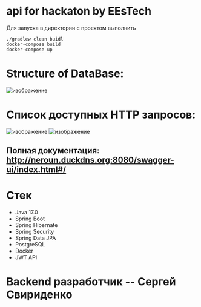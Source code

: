 # api for hackaton by EEsTech   
Для запуска в директории с проектом выполнить  
```
./gradlew clean buidl  
docker-compose build
docker-compose up  
```
# Structure of DataBase:  
![изображение](https://user-images.githubusercontent.com/99546572/229333287-95d0cc00-1f82-4aef-8eaf-256f7b35a73d.png) 
# Список доступных HTTP запросов:  
![изображение](https://user-images.githubusercontent.com/99546572/229333330-6c3b5a97-fd05-4dda-b0f8-53551ba1623e.png)
![изображение](https://user-images.githubusercontent.com/99546572/229333349-0335564b-dc05-492a-be6a-b3abfc936ff6.png)
## Полная документация: http://neroun.duckdns.org:8080/swagger-ui/index.html#/  
# Стек  
- Java 17.0  
- Spring Boot  
- Spring Hibernate  
- Spring Security  
- Spring Data JPA  
- PostgreSQL  
- Docker  
- JWT API
# Backend разработчик -- Сергей Свириденко  



